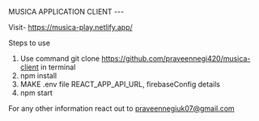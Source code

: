 MUSICA APPLICATION CLIENT ---

Visit- https://musica-play.netlify.app/

Steps to use

1. Use command git clone https://github.com/praveennegi420/musica-client in terminal
2. npm install
3. MAKE .env file REACT_APP_API_URL, firebaseConfig details
4. npm start


For any other information react out to praveennegiuk07@gmail.com

